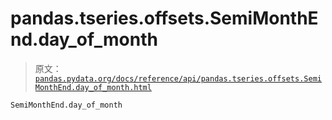 # pandas.tseries.offsets.SemiMonthEnd.day_of_month

> 原文：[`pandas.pydata.org/docs/reference/api/pandas.tseries.offsets.SemiMonthEnd.day_of_month.html`](https://pandas.pydata.org/docs/reference/api/pandas.tseries.offsets.SemiMonthEnd.day_of_month.html)

```py
SemiMonthEnd.day_of_month
```
